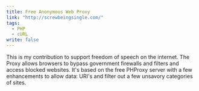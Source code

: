 ```yaml
---
title: Free Anonymous Web Proxy
link: "http://screwbeingsingle.com/"
tags: 
  - PHP
  - cURL
write: false
---
```


This is my contribution to support freedom of speech on the internet. The Proxy allows browsers to bypass government firewalls and filters and access blocked websites. It's based on the free PHProxy server with a few enhancements to allow data: URI's and filter out a few unsavory categories of sites.